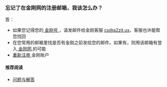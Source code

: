 ### 忘记了在金刚网的注册邮箱，我该怎么办？
答：
- 如果您记得您的[ 金刚号 ](https://a2zitpro.github.io/web/金刚号)，请发邮件给金刚客服 cs@a2zit.us，客服也许能帮您找回
- 在您常用的邮箱里找是否有金刚之前发给您的邮件。如果有，则用该邮箱有登入[ 金刚网 ](https://atozitpro.net/zh/login/)的可能
- [ 重新注册 ](https://www.atozitpro.net/zh/register/)金刚账户

#### 推荐阅读
- [ 问题与解答 ](https://a2zitpro.github.io/web/问题与解答)
